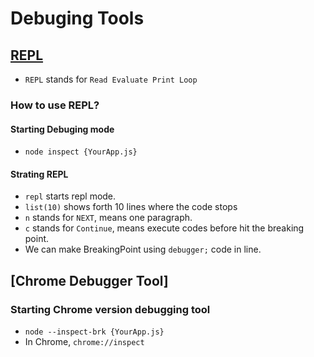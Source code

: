# Debuging Tools  

## [REPL](https://nodejs.org/api/repl.html)  
 - `REPL` stands for `Read Evaluate Print Loop`  
### How to use REPL?  
#### Starting Debuging mode
  - `node inspect {YourApp.js}`   
#### Strating REPL  
  - `repl` starts repl mode.  
  -  `list(10)` shows forth 10 lines where the code stops  
  - `n` stands for `NEXT`, means one paragraph.   
  - `c` stands for `Continue`, means execute codes before hit the breaking point.  
   - We can make BreakingPoint using `debugger;` code in line.  

## [Chrome Debugger Tool]  
 ### Starting Chrome version debugging tool  
 - `node --inspect-brk {YourApp.js}`  
 - In Chrome, `chrome://inspect`  
 